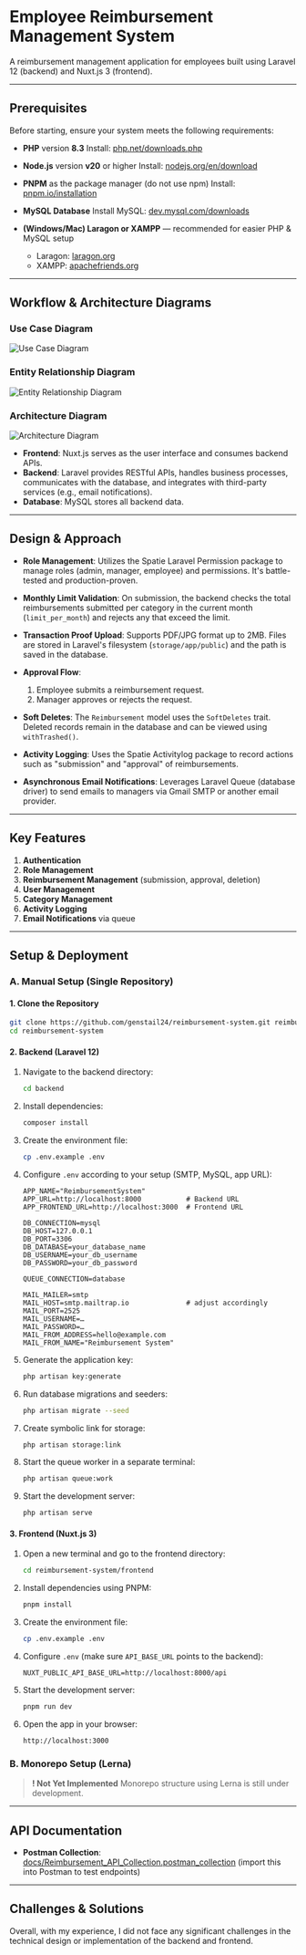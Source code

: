 # Employee Reimbursement Management System

A reimbursement management application for employees built using Laravel 12 (backend) and Nuxt.js 3 (frontend).

---

## Prerequisites

Before starting, ensure your system meets the following requirements:

* **PHP** version **8.3**
  Install: [php.net/downloads.php](https://www.php.net/downloads.php)
* **Node.js** version **v20** or higher
  Install: [nodejs.org/en/download](https://nodejs.org/en/download/)
* **PNPM** as the package manager (do not use npm)
  Install: [pnpm.io/installation](https://pnpm.io/installation)
* **MySQL Database**
  Install MySQL: [dev.mysql.com/downloads](https://dev.mysql.com/downloads/)
* **(Windows/Mac) Laragon or XAMPP** — recommended for easier PHP & MySQL setup

  * Laragon: [laragon.org](https://laragon.org/)
  * XAMPP: [apachefriends.org](https://www.apachefriends.org/index.html)

---

## Workflow & Architecture Diagrams

### Use Case Diagram

![Use Case Diagram](docs/images/use-case-diagram.jpg)

### Entity Relationship Diagram

![Entity Relationship Diagram](docs/images/erd.jpg)

### Architecture Diagram

![Architecture Diagram](docs/images/architecture-diagram.jpg)

* **Frontend**: Nuxt.js serves as the user interface and consumes backend APIs.
* **Backend**: Laravel provides RESTful APIs, handles business processes, communicates with the database, and integrates with third-party services (e.g., email notifications).
* **Database**: MySQL stores all backend data.

---

## Design & Approach

* **Role Management**: Utilizes the Spatie Laravel Permission package to manage roles (admin, manager, employee) and permissions. It's battle-tested and production-proven.

* **Monthly Limit Validation**: On submission, the backend checks the total reimbursements submitted per category in the current month (`limit_per_month`) and rejects any that exceed the limit.

* **Transaction Proof Upload**: Supports PDF/JPG format up to 2MB. Files are stored in Laravel's filesystem (`storage/app/public`) and the path is saved in the database.

* **Approval Flow**:

  1. Employee submits a reimbursement request.
  2. Manager approves or rejects the request.

* **Soft Deletes**: The `Reimbursement` model uses the `SoftDeletes` trait. Deleted records remain in the database and can be viewed using `withTrashed()`.

* **Activity Logging**: Uses the Spatie Activitylog package to record actions such as "submission" and "approval" of reimbursements.

* **Asynchronous Email Notifications**: Leverages Laravel Queue (database driver) to send emails to managers via Gmail SMTP or another email provider.

---

## Key Features

1. **Authentication**
2. **Role Management**
3. **Reimbursement Management** (submission, approval, deletion)
4. **User Management**
5. **Category Management**
6. **Activity Logging**
7. **Email Notifications** via queue

---

## Setup & Deployment

### A. Manual Setup (Single Repository)

#### 1. Clone the Repository

```bash
git clone https://github.com/genstail24/reimbursement-system.git reimbursement-system
cd reimbursement-system
```

#### 2. Backend (Laravel 12)

1. Navigate to the backend directory:

   ```bash
   cd backend
   ```

2. Install dependencies:

   ```bash
   composer install
   ```

3. Create the environment file:

   ```bash
   cp .env.example .env
   ```

4. Configure `.env` according to your setup (SMTP, MySQL, app URL):

   ```dotenv
   APP_NAME="ReimbursementSystem"
   APP_URL=http://localhost:8000           # Backend URL
   APP_FRONTEND_URL=http://localhost:3000  # Frontend URL

   DB_CONNECTION=mysql
   DB_HOST=127.0.0.1
   DB_PORT=3306
   DB_DATABASE=your_database_name
   DB_USERNAME=your_db_username
   DB_PASSWORD=your_db_password

   QUEUE_CONNECTION=database

   MAIL_MAILER=smtp
   MAIL_HOST=smtp.mailtrap.io              # adjust accordingly
   MAIL_PORT=2525
   MAIL_USERNAME=…
   MAIL_PASSWORD=…
   MAIL_FROM_ADDRESS=hello@example.com
   MAIL_FROM_NAME="Reimbursement System"
   ```

5. Generate the application key:

   ```bash
   php artisan key:generate
   ```

6. Run database migrations and seeders:

   ```bash
   php artisan migrate --seed
   ```

7. Create symbolic link for storage:

   ```bash
   php artisan storage:link
   ```

8. Start the queue worker in a separate terminal:

   ```bash
   php artisan queue:work
   ```

9. Start the development server:

   ```bash
   php artisan serve
   ```

#### 3. Frontend (Nuxt.js 3)

1. Open a new terminal and go to the frontend directory:

   ```bash
   cd reimbursement-system/frontend
   ```

2. Install dependencies using PNPM:

   ```bash
   pnpm install
   ```

3. Create the environment file:

   ```bash
   cp .env.example .env
   ```

4. Configure `.env` (make sure `API_BASE_URL` points to the backend):

   ```dotenv
   NUXT_PUBLIC_API_BASE_URL=http://localhost:8000/api
   ```

5. Start the development server:

   ```bash
   pnpm run dev
   ```

6. Open the app in your browser:

   ```
   http://localhost:3000
   ```

### B. Monorepo Setup (Lerna)

> **! Not Yet Implemented**
> Monorepo structure using Lerna is still under development.

---

## API Documentation

* **Postman Collection**: [docs/Reimbursement_API_Collection.postman_collection](docs/Reimbursement_API_Collection.postman_collection) (import this into Postman to test endpoints)

---

## Challenges & Solutions

Overall, with my experience, I did not face any significant challenges in the technical design or implementation of the backend and frontend.

